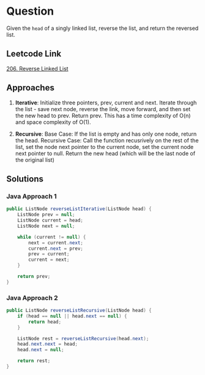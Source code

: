 # Question

Given the `head` of a singly linked list, reverse the list, and return the reversed list.

## Leetcode Link

[206. Reverse Linked List](https://leetcode.com/problems/reverse-linked-list/)

## Approaches

1. **Iterative**: Initialize three pointers, prev, current and next. Iterate through the list - save next node, reverse the link, move forward, and then set the new head to prev. Return prev. This has a time complexity of O(n) and space complexity of O(1).

2. **Recursive**: Base Case: If the list is empty and has only one node, return the head. Recursive Case: Call the function recusrively on the rest of the list, set the node next pointer to the current node, set the current node next pointer to null. Return the new head (which will be the last node of the original list)

## Solutions

### Java Approach 1

```java
public ListNode reverseListIterative(ListNode head) {
    ListNode prev = null;
    ListNode current = head;
    ListNode next = null;

    while (current != null) {
        next = current.next;
        current.next = prev;
        prev = current;
        current = next;
    }

    return prev;
}
```

### Java Approach 2

```java
public ListNode reverseListRecursive(ListNode head) {
    if (head == null || head.next == null) {
        return head;
    }

    ListNode rest = reverseListRecursive(head.next);
    head.next.next = head;
    head.next = null;

    return rest;
}
```
